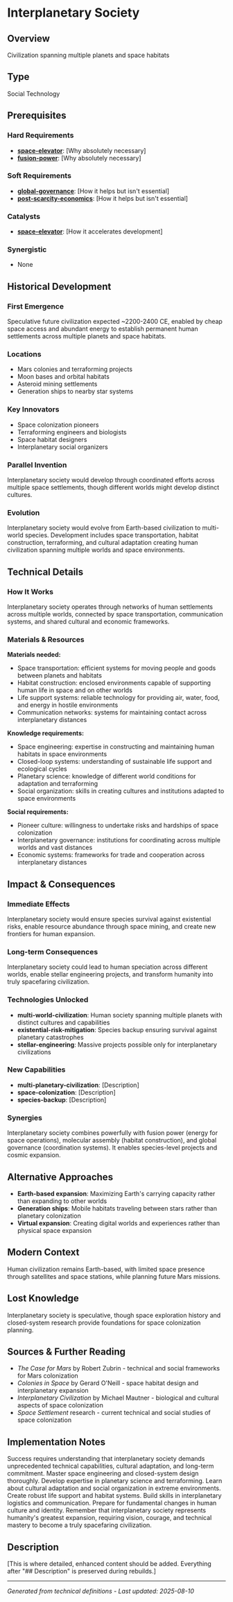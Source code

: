 # Interplanetary Society

## Overview
Civilization spanning multiple planets and space habitats

## Type
Social Technology

## Prerequisites

### Hard Requirements
- **[space-elevator](../space-elevator/README.md)**: [Why absolutely necessary]
- **[fusion-power](../fusion-power/README.md)**: [Why absolutely necessary]

### Soft Requirements
- **[global-governance](../global-governance/README.md)**: [How it helps but isn't essential]
- **[post-scarcity-economics](../post-scarcity-economics/README.md)**: [How it helps but isn't essential]

### Catalysts
- **[space-elevator](../space-elevator/README.md)**: [How it accelerates development]

### Synergistic
- None

## Historical Development

### First Emergence
Speculative future civilization expected ~2200-2400 CE, enabled by cheap space access and abundant energy to establish permanent human settlements across multiple planets and space habitats.

### Locations
- Mars colonies and terraforming projects
- Moon bases and orbital habitats
- Asteroid mining settlements
- Generation ships to nearby star systems

### Key Innovators
- Space colonization pioneers
- Terraforming engineers and biologists
- Space habitat designers
- Interplanetary social organizers

### Parallel Invention
Interplanetary society would develop through coordinated efforts across multiple space settlements, though different worlds might develop distinct cultures.

### Evolution
Interplanetary society would evolve from Earth-based civilization to multi-world species. Development includes space transportation, habitat construction, terraforming, and cultural adaptation creating human civilization spanning multiple worlds and space environments.

## Technical Details

### How It Works
Interplanetary society operates through networks of human settlements across multiple worlds, connected by space transportation, communication systems, and shared cultural and economic frameworks.

### Materials & Resources
**Materials needed:**
- Space transportation: efficient systems for moving people and goods between planets and habitats
- Habitat construction: enclosed environments capable of supporting human life in space and on other worlds
- Life support systems: reliable technology for providing air, water, food, and energy in hostile environments
- Communication networks: systems for maintaining contact across interplanetary distances

**Knowledge requirements:**
- Space engineering: expertise in constructing and maintaining human habitats in space environments
- Closed-loop systems: understanding of sustainable life support and ecological cycles
- Planetary science: knowledge of different world conditions for adaptation and terraforming
- Social organization: skills in creating cultures and institutions adapted to space environments

**Social requirements:**
- Pioneer culture: willingness to undertake risks and hardships of space colonization
- Interplanetary governance: institutions for coordinating across multiple worlds and vast distances
- Economic systems: frameworks for trade and cooperation across interplanetary distances





## Impact & Consequences

### Immediate Effects
Interplanetary society would ensure species survival against existential risks, enable resource abundance through space mining, and create new frontiers for human expansion.

### Long-term Consequences
Interplanetary society could lead to human speciation across different worlds, enable stellar engineering projects, and transform humanity into truly spacefaring civilization.

### Technologies Unlocked
- **multi-world-civilization**: Human society spanning multiple planets with distinct cultures and capabilities
- **existential-risk-mitigation**: Species backup ensuring survival against planetary catastrophes
- **stellar-engineering**: Massive projects possible only for interplanetary civilizations

### New Capabilities
- **multi-planetary-civilization**: [Description]
- **space-colonization**: [Description]
- **species-backup**: [Description]

### Synergies
Interplanetary society combines powerfully with fusion power (energy for space operations), molecular assembly (habitat construction), and global governance (coordination systems). It enables species-level projects and cosmic expansion.

## Alternative Approaches
- **Earth-based expansion**: Maximizing Earth's carrying capacity rather than expanding to other worlds
- **Generation ships**: Mobile habitats traveling between stars rather than planetary colonization
- **Virtual expansion**: Creating digital worlds and experiences rather than physical space expansion

## Modern Context
Human civilization remains Earth-based, with limited space presence through satellites and space stations, while planning future Mars missions.

## Lost Knowledge
Interplanetary society is speculative, though space exploration history and closed-system research provide foundations for space colonization planning.

## Sources & Further Reading
- *The Case for Mars* by Robert Zubrin - technical and social frameworks for Mars colonization
- *Colonies in Space* by Gerard O'Neill - space habitat design and interplanetary expansion
- *Interplanetary Civilization* by Michael Mautner - biological and cultural aspects of space colonization
- *Space Settlement* research - current technical and social studies of space colonization

## Implementation Notes
Success requires understanding that interplanetary society demands unprecedented technical capabilities, cultural adaptation, and long-term commitment. Master space engineering and closed-system design thoroughly. Develop expertise in planetary science and terraforming. Learn about cultural adaptation and social organization in extreme environments. Create robust life support and habitat systems. Build skills in interplanetary logistics and communication. Prepare for fundamental changes in human culture and identity. Remember that interplanetary society represents humanity's greatest expansion, requiring vision, courage, and technical mastery to become a truly spacefaring civilization.

## Description



[This is where detailed, enhanced content should be added. Everything after "## Description" is preserved during rebuilds.]

---
*Generated from technical definitions - Last updated: 2025-08-10*
